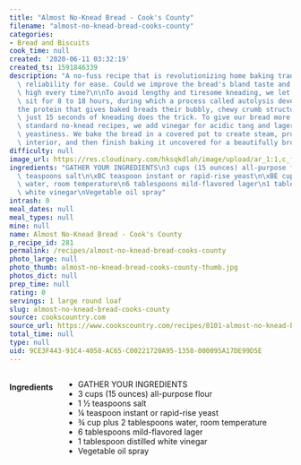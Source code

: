```yaml
---
title: "Almost No-Knead Bread - Cook's County"
filename: "almost-no-knead-bread-cooks-county"
categories:
- Bread and Biscuits
cook_time: null
created: '2020-06-11 03:32:19'
created_ts: 1591846339
description: "A no-fuss recipe that is revolutionizing home baking trades flavor and\
  \ reliability for ease. Could we improve the bread's bland taste and make it rise\
  \ high every time?\n\nTo avoid lengthy and tiresome kneading, we let our bread dough\
  \ sit for 8 to 18 hours, during which a process called autolysis develops gluten\u2014\
  the protein that gives baked breads their bubbly, chewy crumb structure. After that,\
  \ just 15 seconds of kneading does the trick. To give our bread more flavor than\
  \ standard no-knead recipes, we add vinegar for acidic tang and lager beer for extra\
  \ yeastiness. We bake the bread in a covered pot to create steam, producing a springy\
  \ interior, and then finish baking it uncovered for a beautifully browned crust."
difficulty: null
image_url: https://res.cloudinary.com/hksqkdlah/image/upload/ar_1:1,c_fill,dpr_2.0,f_auto,fl_lossy.progressive.strip_profile,g_faces:auto,q_auto:low,w_344/22085_sfs-easy-rustic-bread-7-1
ingredients: "GATHER YOUR INGREDIENTS\n3 cups (15 ounces) all-purpose flour\n1 \xBD\
  \ teaspoons salt\n\xBC teaspoon instant or rapid-rise yeast\n\xBE cup plus 2 tablespoons\
  \ water, room temperature\n6 tablespoons mild-flavored lager\n1 tablespoon distilled\
  \ white vinegar\nVegetable oil spray"
intrash: 0
meal_dates: null
meal_types: null
mine: null
name: Almost No-Knead Bread - Cook's County
p_recipe_id: 281
permalink: /recipes/almost-no-knead-bread-cooks-county
photo_large: null
photo_thumb: almost-no-knead-bread-cooks-county-thumb.jpg
photos_dict: null
prep_time: null
rating: 0
servings: 1 large round loaf
slug: almost-no-knead-bread-cooks-county
source: cookscountry.com
source_url: https://www.cookscountry.com/recipes/8101-almost-no-knead-bread?extcode=MCSKD10L0&ref=new_search_experience_1
total_time: null
type: null
uid: 9CE3F443-91C4-4058-AC65-C00221720A95-1358-000095A17DE99D5E
---
```

<div class="large-8 medium-7 columns" id="writeup">	</div><!-- #writeup -->
</div><!-- #row-one -->
<div class="row" id="row-two">	<div class="medium-4 small-5 columns" id="ingredients"><h4>Ingredients</h4><div class="box box-ingredients content"><ul>
<li>GATHER YOUR INGREDIENTS</li>
<li>3 cups (15 ounces) all-purpose flour</li>
<li>1 ½ teaspoons salt</li>
<li>¼ teaspoon instant or rapid-rise yeast</li>
<li>¾ cup plus 2 tablespoons water, room temperature</li>
<li>6 tablespoons mild-flavored lager</li>
<li>1 tablespoon distilled white vinegar</li>
<li>Vegetable oil spray</li>
</ul>
</div>	</div>	<div class="medium-6 small-7 columns" id="directions">	</div>